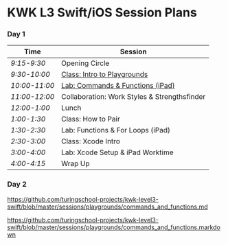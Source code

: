# KWK L3 Swift/iOS Session Plans

### Day 1

|Time	|Session	|
|---	|---	|
|*9:15-9:30*  | Opening Circle|
|*9:30-10:00* | [Class: Intro to Playgrounds](playgrounds/intro_to_playgrounds.markdown)|
|*10:00-11:00*| [Lab: Commands & Functions (iPad)]((playgrounds/commands_and_functions.markdown))|
|*11:00-12:00*| Collaboration: Work Styles & Strengthsfinder|
|*12:00-1:00* | Lunch|
|*1:00-1:30*  | Class: How to Pair|
|*1:30-2:30*  | Lab: Functions & For Loops (iPad)|
|*2:30-3:00*  | Class: Xcode Intro|
|*3:00-4:00*  | Lab: Xcode Setup & iPad Worktime|
|*4:00-4:15*  | Wrap Up|

### Day 2

https://github.com/turingschool-projects/kwk-level3-swift/blob/master/sessions/playgrounds/commands_and_functions.md

https://github.com/turingschool-projects/kwk-level3-swift/blob/master/sessions/playgrounds/commands_and_functions.markdown
